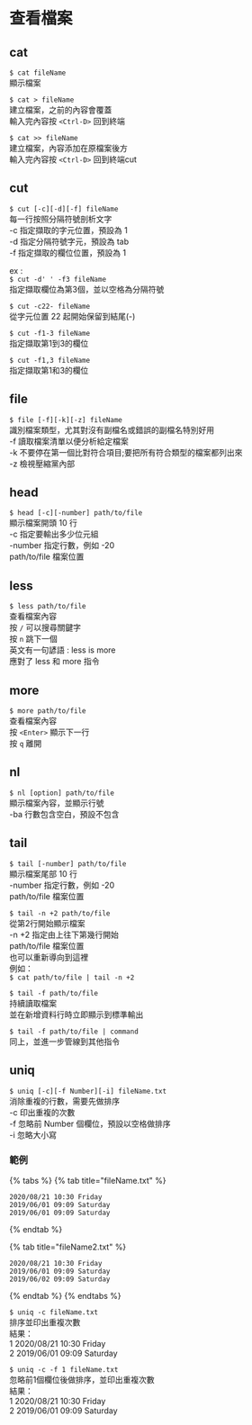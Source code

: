 # 查看檔案

## cat

`$ cat fileName`  
顯示檔案

`$ cat > fileName`  
建立檔案，之前的內容會覆蓋  
輸入完內容按 `<Ctrl-D>` 回到終端

`$ cat >> fileName`  
建立檔案，內容添加在原檔案後方  
輸入完內容按 `<Ctrl-D>` 回到終端cut

## cut

`$ cut [-c][-d][-f] fileName`  
每一行按照分隔符號剖析文字  
-c 指定擷取的字元位置，預設為 1  
-d 指定分隔符號字元，預設為 tab  
-f 指定擷取的欄位位置，預設為 1

ex :  
`$ cut -d' ' -f3 fileName`  
指定擷取欄位為第3個，並以空格為分隔符號

`$ cut -c22- fileName`  
從字元位置 22 起開始保留到結尾\(-\)

`$ cut -f1-3 fileName`  
指定擷取第1到3的欄位

`$ cut -f1,3 fileName`  
指定擷取第1和3的欄位

## file

`$ file [-f][-k][-z] fileName`  
識別檔案類型，尤其對沒有副檔名或錯誤的副檔名特別好用  
-f 讀取檔案清單以便分析給定檔案  
-k 不要停在第一個比對符合項目;要把所有符合類型的檔案都列出來  
-z 檢視壓縮黨內部

## head

`$ head [-c][-number] path/to/file`  
顯示檔案開頭 10 行  
-c 指定要輸出多少位元組  
-number 指定行數，例如 -20  
path/to/file 檔案位置

## less

`$ less path/to/file`  
查看檔案內容  
按 `/` 可以搜尋關鍵字  
按 `n` 跳下一個  
英文有一句諺語 : less is more   
應對了  less 和 more 指令

## more

`$ more path/to/file`  
查看檔案內容  
按 `<Enter>` 顯示下一行  
按 `q` 離開

## nl

`$ nl [option] path/to/file`  
顯示檔案內容，並顯示行號  
-ba 行數包含空白，預設不包含

## tail

`$ tail [-number] path/to/file`  
顯示檔案尾部 10 行  
-number 指定行數，例如 -20  
path/to/file 檔案位置

`$ tail -n +2 path/to/file`  
從第2行開始顯示檔案  
-n +2 指定由上往下第幾行開始  
path/to/file 檔案位置  
也可以重新導向到這裡  
例如：  
`$ cat path/to/file | tail -n +2` 

`$ tail -f path/to/file`  
持續讀取檔案  
並在新增資料行時立即顯示到標準輸出

`$ tail -f path/to/file | command`  
同上，並進一步管線到其他指令

## uniq

`$ uniq [-c][-f Number][-i] fileName.txt`  
消除重複的行數，需要先做排序  
-c 印出重複的次數  
-f 忽略前 Number 個欄位，預設以空格做排序  
-i 忽略大小寫

### 範例

{% tabs %}
{% tab title="fileName.txt" %}
```text
2020/08/21 10:30 Friday
2019/06/01 09:09 Saturday
2019/06/01 09:09 Saturday
```
{% endtab %}

{% tab title="fileName2.txt" %}
```
2020/08/21 10:30 Friday
2019/06/01 09:09 Saturday
2019/06/02 09:09 Saturday
```
{% endtab %}
{% endtabs %}

`$ uniq -c fileName.txt`  
排序並印出重複次數  
結果：  
1 2020/08/21 10:30 Friday  
2 2019/06/01 09:09 Saturday

`$ uniq -c -f 1 fileName.txt`  
忽略前1個欄位後做排序，並印出重複次數  
結果：  
1 2020/08/21 10:30 Friday  
2 2019/06/01 09:09 Saturday

